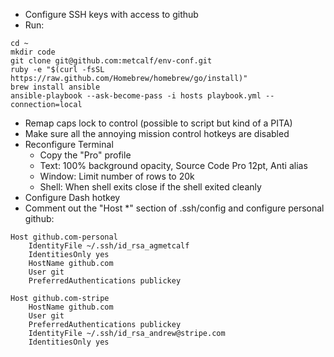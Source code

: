 * Configure SSH keys with access to github
* Run:
```
cd ~
mkdir code
git clone git@github.com:metcalf/env-conf.git
ruby -e "$(curl -fsSL https://raw.github.com/Homebrew/homebrew/go/install)"
brew install ansible
ansible-playbook --ask-become-pass -i hosts playbook.yml --connection=local
```
* Remap caps lock to control (possible to script but kind of a PITA)
* Make sure all the annoying mission control hotkeys are disabled
* Reconfigure Terminal
  - Copy the "Pro" profile
  - Text: 100% background opacity, Source Code Pro 12pt, Anti alias
  - Window: Limit number of rows to 20k
  - Shell: When shell exits close if the shell exited cleanly
* Configure Dash hotkey
* Comment out the "Host *" section of .ssh/config and configure personal github:
```
Host github.com-personal
    IdentityFile ~/.ssh/id_rsa_agmetcalf
    IdentitiesOnly yes
    HostName github.com
    User git
    PreferredAuthentications publickey

Host github.com-stripe
	HostName github.com
	User git
    PreferredAuthentications publickey
	IdentityFile ~/.ssh/id_rsa_andrew@stripe.com
    IdentitiesOnly yes
```

